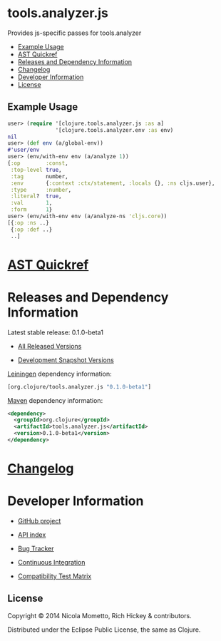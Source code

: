 # tools.analyzer.js

Provides js-specific passes for tools.analyzer

* [Example Usage](#example-usage)
* [AST Quickref](#ast-quickref)
* [Releases and Dependency Information](#releases-and-dependency-information)
* [Changelog](#changelog)
* [Developer Information](#developer-information)
* [License](#license)

## Example Usage
```clojure
user> (require '[clojure.tools.analyzer.js :as a]
               '[clojure.tools.analyzer.env :as env)
nil
user> (def env (a/global-env))
#'user/env
user> (env/with-env env (a/analyze 1))
{:op        :const,
 :top-level true,
 :tag       number,
 :env       {:context :ctx/statement, :locals {}, :ns cljs.user},
 :type      :number,
 :literal?  true,
 :val       1,
 :form      1}
user> (env/with-env env (a/analyze-ns 'cljs.core))
[{:op :ns ..}
 {:op :def ..}
 ..]
```

[AST Quickref](http://clojure.github.io/tools.analyzer.js/spec/quickref.html)
========================================

Releases and Dependency Information
========================================

Latest stable release: 0.1.0-beta1

* [All Released Versions](http://search.maven.org/#search%7Cgav%7C1%7Cg%3A%22org.clojure%22%20AND%20a%3A%22tools.analyzer.js%22)

* [Development Snapshot Versions](https://oss.sonatype.org/index.html#nexus-search;gav%7Eorg.clojure%7Etools.analyzer.js%7E%7E%7E)

[Leiningen](https://github.com/technomancy/leiningen) dependency information:

```clojure
[org.clojure/tools.analyzer.js "0.1.0-beta1"]
```
[Maven](http://maven.apache.org/) dependency information:

```xml
<dependency>
  <groupId>org.clojure</groupId>
  <artifactId>tools.analyzer.js</artifactId>
  <version>0.1.0-beta1</version>
</dependency>
```

[Changelog](CHANGELOG.md)
========================================

Developer Information
========================================

* [GitHub project](https://github.com/clojure/tools.analyzer.js)

* [API index](http://clojure.github.io/tools.analyzer.js)

* [Bug Tracker](http://dev.clojure.org/jira/browse/TANAL)

* [Continuous Integration](http://build.clojure.org/job/tools.analyzer.js/)

* [Compatibility Test Matrix](http://build.clojure.org/job/tools.analyzer.js-test-matrix/)

## License

Copyright © 2014 Nicola Mometto, Rich Hickey & contributors.

Distributed under the Eclipse Public License, the same as Clojure.
